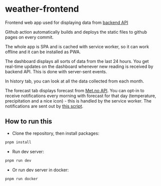 # weather-frontend
Frontend web app used for displaying data from [backend API](https://github.com/weather-blade/weather-server)

Github action automatically builds and deploys the static files to github pages on every commit.

The whole app is SPA and is cached with service worker, so it can work offline and it can be installed as PWA.

The dashboard displays all sorts of data from the last 24 hours. You get real-time updates on the dashboard whenever new reading is received by backend API. This is done with server-sent events.

In history tab, you can look at all the data collected from each month.

The forecast tab displays forecast from [Met.no API](https://api.met.no/). You can opt-in to receive notifications every morning with forecast for that day (temperature, precipitation and a nice icon) - this is handled by the service worker. The notifications are sent out by [this script](https://github.com/weather-blade/weather-notifications).

## How to run this

- Clone the repository, then install packages:

```bash
pnpm install
```

- Run dev server:

```bash
pnpm run dev
```

- Or run dev server in docker:

```bash
pnpm run docker
```